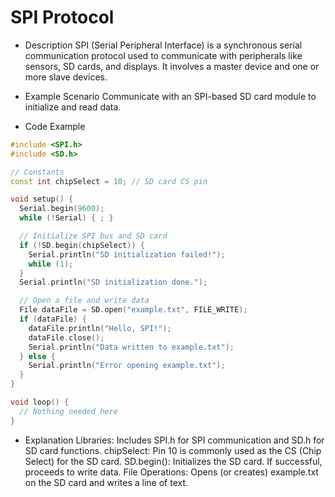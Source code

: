 # SPI Protocol

- Description
SPI (Serial Peripheral Interface) is a synchronous serial communication protocol used to communicate with peripherals like sensors, SD cards, and displays. It involves a master device and one or more slave devices.

- Example Scenario
Communicate with an SPI-based SD card module to initialize and read data.

- Code Example
```cpp
#include <SPI.h>
#include <SD.h>

// Constants
const int chipSelect = 10; // SD card CS pin

void setup() {
  Serial.begin(9600);
  while (!Serial) { ; }

  // Initialize SPI bus and SD card
  if (!SD.begin(chipSelect)) {
    Serial.println("SD initialization failed!");
    while (1);
  }
  Serial.println("SD initialization done.");

  // Open a file and write data
  File dataFile = SD.open("example.txt", FILE_WRITE);
  if (dataFile) {
    dataFile.println("Hello, SPI!");
    dataFile.close();
    Serial.println("Data written to example.txt");
  } else {
    Serial.println("Error opening example.txt");
  }
}

void loop() {
  // Nothing needed here
}
```

- Explanation
Libraries: Includes SPI.h for SPI communication and SD.h for SD card functions.
chipSelect: Pin 10 is commonly used as the CS (Chip Select) for the SD card.
SD.begin(): Initializes the SD card. If successful, proceeds to write data.
File Operations: Opens (or creates) example.txt on the SD card and writes a line of text.